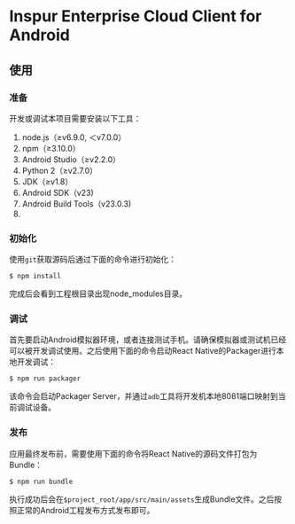 # Inspur Enterprise Cloud Client for Android

## 使用

### 准备

开发或调试本项目需要安装以下工具：

1. node.js（≥v6.9.0, ＜v7.0.0）
2. npm（≥3.10.0）
3. Android Studio（≥v2.2.0）
4. Python 2（≥v2.7.0）
5. JDK（≥v1.8）
6. Android SDK（v23)
7. Android Build Tools（v23.0.3)
8. ​

### 初始化

使用`git`获取源码后通过下面的命令进行初始化：

```shell
$ npm install
```

完成后会看到工程根目录出现node_modules目录。

### 调试

首先要启动Android模拟器环境，或者连接测试手机。请确保模拟器或测试机已经可以被开发调试使用。之后使用下面的命令启动React Native的Packager进行本地开发调试：

```shell
$ npm run packager
```

该命令会启动Packager Server，并通过`adb`工具将开发机本地8081端口映射到当前调试设备。

### 发布

应用最终发布前，需要使用下面的命令将React Native的源码文件打包为Bundle：

```shell
$ npm run bundle
```

执行成功后会在`$project_root/app/src/main/assets`生成Bundle文件。之后按照正常的Android工程发布方式发布即可。